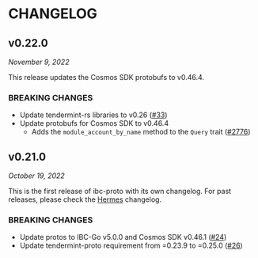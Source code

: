 # CHANGELOG

## v0.22.0

*November 9, 2022*

This release updates the Cosmos SDK protobufs to v0.46.4.

### BREAKING CHANGES

- Update tendermint-rs libraries to v0.26
  ([#33](https://github.com/cosmos/ibc-proto-rs/issues/33))
- Update protobufs for Cosmos SDK to v0.46.4
  - Adds the `module_account_by_name` method to the `Query` trait
  ([#2776](https://github.com/informalsystems/hermes/2776))

## v0.21.0

*October 19, 2022*

This is the first release of ibc-proto with its own changelog. For past releases, please check the [Hermes](https://github.com/informalsystems/hermes/blob/c34b354e310da7f59631ae315ea22c5f2b420d44/CHANGELOG.md) changelog.

### BREAKING CHANGES

- Update protos to IBC-Go v5.0.0 and Cosmos SDK v0.46.1
  ([#24](https://github.com/cosmos/ibc-proto-rs/issues/24))
- Update tendermint-proto requirement from =0.23.9 to =0.25.0
  ([#26](https://github.com/cosmos/ibc-proto-rs/issues/26))
